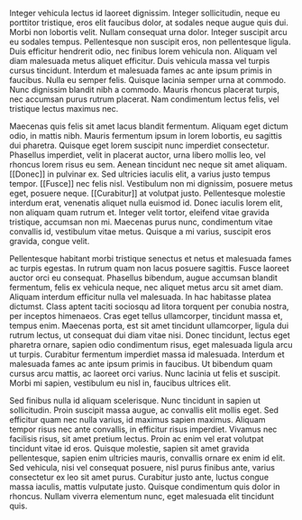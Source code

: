 Integer vehicula lectus id laoreet dignissim. Integer sollicitudin, neque eu porttitor tristique, eros elit faucibus dolor, at sodales neque augue quis dui. Morbi non lobortis velit. Nullam consequat urna dolor. Integer suscipit arcu eu sodales tempus. Pellentesque non suscipit eros, non pellentesque ligula. Duis efficitur hendrerit odio, nec finibus lorem vehicula non. Aliquam vel diam malesuada metus aliquet efficitur. Duis vehicula massa vel turpis cursus tincidunt. Interdum et malesuada fames ac ante ipsum primis in faucibus. Nulla eu semper felis. Quisque lacinia semper urna at commodo. Nunc dignissim blandit nibh a commodo. Mauris rhoncus placerat turpis, nec accumsan purus rutrum placerat. Nam condimentum lectus felis, vel tristique lectus maximus nec.

Maecenas quis felis sit amet lacus blandit fermentum. Aliquam eget dictum odio, in mattis nibh. Mauris fermentum ipsum in lorem lobortis, eu sagittis dui pharetra. Quisque eget lorem suscipit nunc imperdiet consectetur. Phasellus imperdiet, velit in placerat auctor, urna libero mollis leo, vel rhoncus lorem risus eu sem. Aenean tincidunt nec neque sit amet aliquam. [[Donec]] in pulvinar ex. Sed ultricies iaculis elit, a varius justo tempus tempor. [[Fusce]] nec felis nisl. Vestibulum non mi dignissim, posuere metus eget, posuere neque. [[Curabitur]] at volutpat justo. Pellentesque molestie interdum erat, venenatis aliquet nulla euismod id. Donec iaculis lorem elit, non aliquam quam rutrum et. Integer velit tortor, eleifend vitae gravida tristique, accumsan non mi. Maecenas purus nunc, condimentum vitae convallis id, vestibulum vitae metus. Quisque a mi varius, suscipit eros gravida, congue velit.

Pellentesque habitant morbi tristique senectus et netus et malesuada fames ac turpis egestas. In rutrum quam non lacus posuere sagittis. Fusce laoreet auctor orci eu consequat. Phasellus bibendum, augue accumsan blandit fermentum, felis ex vehicula neque, nec aliquet metus arcu sit amet diam. Aliquam interdum efficitur nulla vel malesuada. In hac habitasse platea dictumst. Class aptent taciti sociosqu ad litora torquent per conubia nostra, per inceptos himenaeos. Cras eget tellus ullamcorper, tincidunt massa et, tempus enim. Maecenas porta, est sit amet tincidunt ullamcorper, ligula dui rutrum lectus, ut consequat dui diam vitae nisi. Donec tincidunt, lectus eget pharetra ornare, sapien odio condimentum risus, eget malesuada ligula arcu ut turpis. Curabitur fermentum imperdiet massa id malesuada. Interdum et malesuada fames ac ante ipsum primis in faucibus. Ut bibendum quam cursus arcu mattis, ac laoreet orci varius. Nunc lacinia ut felis et suscipit. Morbi mi sapien, vestibulum eu nisl in, faucibus ultrices elit.

Sed finibus nulla id aliquam scelerisque. Nunc tincidunt in sapien ut sollicitudin. Proin suscipit massa augue, ac convallis elit mollis eget. Sed efficitur quam nec nulla varius, id maximus sapien maximus. Aliquam tempor risus nec ante convallis, in efficitur risus imperdiet. Vivamus nec facilisis risus, sit amet pretium lectus. Proin ac enim vel erat volutpat tincidunt vitae id eros. Quisque molestie, sapien sit amet gravida pellentesque, sapien enim ultricies mauris, convallis ornare ex enim id elit. Sed vehicula, nisi vel consequat posuere, nisl purus finibus ante, varius consectetur ex leo sit amet purus. Curabitur justo ante, luctus congue massa iaculis, mattis vulputate justo. Quisque condimentum quis dolor in rhoncus. Nullam viverra elementum nunc, eget malesuada elit tincidunt quis.